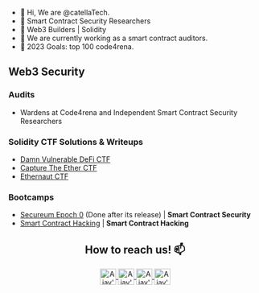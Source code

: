 - 👋 Hi, We are @catellaTech.
- 🔐 Smart Contract Security Researchers
- 🚀 Web3 Builders | Solidity
- 🌱 We are currently working as a smart contract auditors.
- 🎯 2023 Goals: top 100 code4rena.

## Web3 Security 

### Audits

- Wardens at Code4rena and Independent Smart Contract Security Researchers

### Solidity CTF Solutions & Writeups

- [Damn Vulnerable DeFi CTF](https://github.com/catellaTech/DAMN-VULNERABLE-DEFI-CTF)
- [Capture The Ether CTF](https://github.com/catellaTech/CAPTURE-THE-ETHER-CTF)
- [Ethernaut CTF](https://github.com/catellaTech/ETHERNAUT-CTF)
 
### Bootcamps

- [Secureum Epoch 0](https://www.secureum.xyz/epoch0) (Done after its release) | **Smart Contract Security**
- [Smart Contract Hacking](https://smartcontractshacking.com) | **Smart Contract Hacking**

<h2 align="center"> How to reach us!  📫</h2> 
<div align="center">

 <p align="center">
<a href="https://twitter.com/0xcatellatech">
  <img align="center" alt="Ajay's Twitter" width="32px" src="https://cdn.jsdelivr.net/npm/simple-icons@v3/icons/twitter.svg" />
</a>
<a href="https://github.com/catellaTech">
  <img align="center" alt="Ajay's Github" width="32px" src="https://cdn.jsdelivr.net/npm/simple-icons@v3/icons/github.svg" />
</a>
<a href="https://t.me/0xcatellatech">
  <img align="center" alt="Ajay's Telegram" width="32px" src="https://cdn.jsdelivr.net/npm/simple-icons@v3/icons/telegram.svg" />
</a>
<a href="mailto:catellatech@gmail.com">
  <img align="center" alt="Ajay's email" width="32px" src="https://cdn.jsdelivr.net/npm/simple-icons@v3/icons/gmail.svg" />
</a>   
</p>                                      
</div>


<br />

<!---
catellaTech/catellaTech is a ✨ special ✨ repository because its `README.md` (this file) appears on your GitHub profile.
You can click the Preview link to take a look at your changes.
--->
